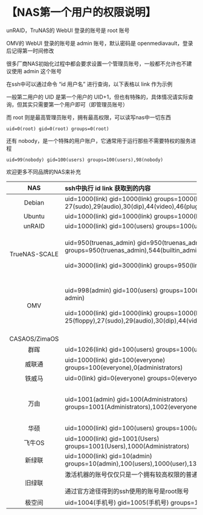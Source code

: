 # 【NAS第一个用户的权限说明】
unRAID，TruNAS的 WebUI 登录的账号是 root 账号

OMV的 WebUI 登录的账号是 admin 账号，默认密码是 openmediavault，登录后记得第一时间修改

很多厂商NAS初始化过程中都会要求设置一个管理员账号，一般都不允许也不建议使用 admin 这个账号

在ssh中可以通过命令 “id 用户名” 进行查询，以下表格以 link 作为示例

一般第二用户的 UID 是第一个用户的 UID+1，但也有特殊的，具体情况请实际查询，但其实只需要第一个用户即可（即管理员账号）

而 root 则是最高管理员账号，拥有最高权限，可以读写nas中一切东西

`uid=0(root) gid=0(root) groups=0(root)`

还有 nobody，是一个特殊的用户账户，它通常用于运行那些不需要特权的服务进程

`uid=99(nobody) gid=100(users) groups=100(users),98(nobody)`

欢迎更多不同品牌的NAS来补充

| NAS | ssh中执行 id link 获取到的内容 | 其他/备注 |
| :----: | :---- | :---- |
| Debian | uid=1000(link) gid=1000(link) groups=1000(link),24(cdrom),25(floppy),<br>27(sudo),29(audio),30(dip),44(video),46(plugdev),100(users),106(netdev) |
| Ubuntu | uid=1000(link) gid=1000(link) groups=1000(link) |
| unRAID | uid=1000(link) gid=100(users) groups=100(users) |
| TrueNAS-SCALE | uid=950(truenas_admin) gid=950(truenas_admin) groups=950(truenas_admin),544(builtin_administrators<br><br>uid=3000(link) gid=3000(link) groups=950(link),545(builtin_users) | truenas_admin 为系统自动创建<br>link 为自建的第一个账号 |
| OMV | uid=998(admin) gid=100(users) groups=100(users),997(openmediavault-admin)<br><br>uid=1000(link) gid=1000(link) groups=1000(link),24(cdrom),<br>25(floppy),27(sudo),29(audio),30(dip),44(video),46(plugdev),109(netdev)| admin 为系统自动创建<br>link 为自建的第一个账号，可在WebUI上修改 |
| CASAOS/ZimaOS |
| 群晖 | uid=1026(link) gid=100(users) groups=100(users),101(administrators) |
| 威联通 | uid=1000(link) gid=100(everyone) groups=100(everyone),0(administrators) |
| 铁威马 | uid=0(link) gid=0(everyone) groups=0(everyone),3(admin),4(allusers) |
| 万由 | uid=1001(admin) gid=100(Administrators) groups=1001(Administrators),1002(everyone) | 初始化设置时，账号默认设置为admin，不可自定义 |
| 华硕 | uid=1000(link) gid=100(users) groups=100(users),999(administrators) |
| 飞牛OS | uid=1000(link) gid=1001(Users) groups=1001(Users),1000(Administrators) |
| 新绿联 | uid=1000(link) gid=10(admin) groups=10(admin),100(users),1000(user),133(ughomeusers) |
| 旧绿联 | 激活机器的账号仅仅只是一个拥有较高权限的普通账号<br><br>通过官方途径得到的ssh使用的账号是root账号 |
| 极空间 | uid=1004(手机号) gid=1005(手机号) groups=1005(手机号),27(sudo) | 真他妈恶心 |
